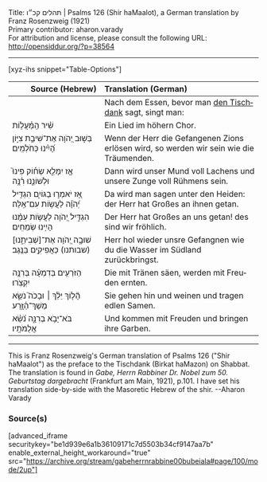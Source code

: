 <html>
<head></head>
<body>
Title: תהלים קכ״ו | Psalms 126 (Shir haMaalot), a German translation by Franz Rosenzweig (1921)<br />
Primary contributor: aharon.varady<br />
For attribution and license, please consult the following URL: <a href="http://opensiddur.org/?p=38564">http://opensiddur.org/?p=38564</a>
<p />
<hr />

[xyz-ihs snippet="Table-Options"]<table style="margin-left: auto; margin-right: auto;" class="draggable">
<thead><tr><th id="x" style="text-align: right;">Source (Hebrew)</th><th style="text-align: left;">Translation (German)</th></tr></thead>
<tbody>
<tr><td style="vertical-align:top;">
<div class="liturgy" lang="he">

</span></div></td>

<td style="vertical-align:top;">
<div class="german" lang="de" style="text-align: left;">
<span class="instruction">Nach dem Essen, bevor man <a href="/?p=38452">den Tischdank</a> sagt, singt man:</span>
</div></td></tr>


<tr><td style="vertical-align:top;">
<div class="liturgy" lang="he">
שִׁ֗יר הַֽמַּ֫עֲל֥וֹת
</span></div></td>

<td style="vertical-align:top;">
<div class="german" lang="de" style="text-align: left;">
Ein Lied im höhern Chor.
</div></td></tr>


<tr><td style="vertical-align:top;">
<div class="liturgy" lang="he">
בְּשׁ֣וּב יְ֭הֹוָה אֶת־שִׁיבַ֣ת צִיּ֑וֹן 
הָ֝יִ֗ינוּ כְּחֹלְמִֽים׃ 
</span></div></td>

<td style="vertical-align:top;">
<div class="german" lang="de" style="text-align: left;">
Wenn der Herr die Gefangenen Zions erlösen wird,
so werden wir sein wie die Träumenden.
</div></td></tr>


<tr><td style="vertical-align:top;">
<div class="liturgy" lang="he">
אָ֤ז יִמָּלֵ֪א שְׂח֡וֹק פִּינוּ֮ 
וּלְשׁוֹנֵ֢נוּ רִ֫נָּ֥ה 
</span></div></td>

<td style="vertical-align:top;">
<div class="german" lang="de" style="text-align: left;">
Dann wird unser Mund voll Lachens
und unsere Zunge voll Rühmens sein.
</div></td></tr>


<tr><td style="vertical-align:top;">
<div class="liturgy" lang="he">
אָ֭ז יֹאמְר֣וּ בַגּוֹיִ֑ם 
הִגְדִּ֥יל יְ֝הֹוָ֗ה לַעֲשׂ֥וֹת עִם־אֵֽלֶּה׃
</span></div></td>

<td style="vertical-align:top;">
<div class="german" lang="de" style="text-align: left;">
Da wird man sagen unter den Heiden:
der Herr hat Großes an ihnen getan.
</div></td></tr>


<tr><td style="vertical-align:top;">
<div class="liturgy" lang="he">
הִגְדִּ֣יל יְ֭הֹוָה לַעֲשׂ֥וֹת עִמָּ֗נוּ 
הָיִ֥ינוּ שְׂמֵחִֽים׃ 
</span></div></td>

<td style="vertical-align:top;">
<div class="german" lang="de" style="text-align: left;">
Der Herr hat Großes an uns getan!
des sind wir fröhlich.
</div></td></tr>


<tr><td style="vertical-align:top;">
<div class="liturgy" lang="he">
שׁוּבָ֣ה יְ֭הֹוָה אֶת־[שְׁבִיתֵ֑נוּ] (שבותנו) 
כַּאֲפִיקִ֥ים בַּנֶּֽגֶב׃ 
</span></div></td>

<td style="vertical-align:top;">
<div class="german" lang="de" style="text-align: left;">
Herr hol wieder unsre Gefangnen
wie du die Wasser im Südland zurückbringst.
</div></td></tr>


<tr><td style="vertical-align:top;">
<div class="liturgy" lang="he">
הַזֹּרְעִ֥ים בְּדִמְעָ֗ה 
בְּרִנָּ֥ה יִקְצֹֽרוּ׃ 
</span></div></td>

<td style="vertical-align:top;">
<div class="german" lang="de" style="text-align: left;">
Die mit Tränen säen,
werden mit Freuden ernten.
</div></td></tr>


<tr><td style="vertical-align:top;">
<div class="liturgy" lang="he">
הָ֘ל֤וֹךְ יֵלֵ֨ךְ ׀ וּבָכֹה֮ 
נֹשֵׂ֢א מֶשֶׁךְ־הַ֫זָּ֥רַע 
</span></div></td>

<td style="vertical-align:top;">
<div class="german" lang="de" style="text-align: left;">
Sie gehen hin und weinen
und tragen edlen Samen.
</div></td></tr>


<tr><td style="vertical-align:top;">
<div class="liturgy" lang="he">
בֹּא־יָבֹ֥א בְרִנָּ֑ה 
נֹ֝שֵׂ֗א אֲלֻמֹּתָֽיו׃
</span></div></td>

<td style="vertical-align:top;">
<div class="german" lang="de" style="text-align: left;">
Und kommen mit Freuden
und bringen ihre Garben.
</div></td></tr>
</tbody></table>

<hr />

This is Franz Rosenzweig's German translation of Psalms 126 ("Shir haMaalot") as the preface to the Tischdank (Birkat haMazon) on Shabbat. The translation is found in <em>Gabe, Herrn Rabbiner Dr. Nobel zum 50. Geburtstag dargebracht</em> (Frankfurt am Main, 1921), p.101. I have set his translation side-by-side with the Masoretic Hebrew of the shir. --Aharon Varady

<h3>Source(s)</h3>

[advanced_iframe securitykey="be1d939e6a1b36109171c7d5503b34cf9147aa7b" enable_external_height_workaround="true" src="https://archive.org/stream/gabeherrnrabbine00bubeiala#page/100/mode/2up"]

&nbsp;
</body>
</html>
